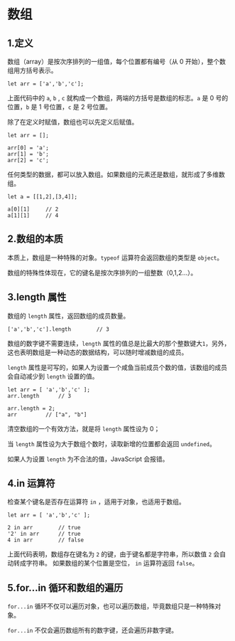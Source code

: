 # 数组

## 1.定义

数组（array）是按次序排列的一组值，每个位置都有编号（从 0 开始），整个数组用方括号表示。

```
let arr = ['a','b','c'];
```

上面代码中的 `a`, `b` , `c` 就构成一个数组，两端的方括号是数组的标志。`a` 是 0 号的位置，`b` 是 1 号位置，`c` 是 2 号位置。

除了在定义时赋值，数组也可以先定义后赋值。

```
let arr = [];

arr[0] = 'a';
arr[1] = 'b';
arr[2] = 'c';
```

任何类型的数据，都可以放入数组。如果数组的元素还是数组，就形成了多维数组。

```
let a = [[1,2],[3,4]];

a[0][1]     // 2
a[1][1]     // 4
```

## 2.数组的本质

本质上，数组是一种特殊的对象。`typeof` 运算符会返回数组的类型是 `object`。

数组的特殊性体现在，它的键名是按次序排列的一组整数（0,1,2...）。

## 3.length 属性

数组的 `length` 属性，返回数组的成员数量。

```
['a','b','c'].length        // 3
```

数组的数字键不需要连续，`length` 属性的值总是比最大的那个整数键大`1`，另外，这也表明数组是一种动态的数据结构，可以随时增减数组的成员。

`length` 属性是可写的，如果人为设置一个咸鱼当前成员个数的值，该数组的成员会自动减少到 `length` 设置的值。

```
let arr = [ 'a','b','c' ];
arr.length      // 3

arr.length = 2;
arr         // ["a", "b"]
```

清空数组的一个有效方法，就是将 `length` 属性设为 0；

当 `length` 属性设为大于数组个数时，读取新增的位置都会返回 `undefined`。

如果人为设置 `length` 为不合法的值，JavaScript 会报错。

## 4.in 运算符

检查某个键名是否存在运算符 `in` ，适用于对象，也适用于数组。

```
let arr = [ 'a','b','c' ];

2 in arr        // true
'2' in arr      // true
4 in arr        // false
```

上面代码表明，数组存在键名为 `2` 的键，由于键名都是字符串，所以数值 `2` 会自动转成字符串。 如果数组的某个位置是空位， `in` 运算符返回 `false`。

## 5.for...in 循环和数组的遍历

`for...in` 循环不仅可以遍历对象，也可以遍历数组，毕竟数组只是一种特殊对象。

`for...in` 不仅会遍历数组所有的数字键，还会遍历非数字键。
